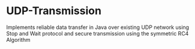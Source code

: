 # UDP-Transmission
Implements reliable data transfer in Java over existing UDP network using Stop and Wait protocol and secure transmission using the symmetric RC4 Algorithm
